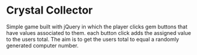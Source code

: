 # Crystal Collector


Simple game built with jQuery in which the player clicks gem buttons that have values associated to them. each button click adds the assigned value to the users total. The aim is to get the users total to equal a randomly generated computer number.